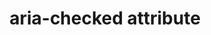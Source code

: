 ---
{
  "title": "aria-checked attribute",
  "description": "Indicates the current \"checked\" state of checkboxes, radio buttons, and other widgets. See related aria-pressed and aria-selected.",
  "category": "aria",
  "keywords": [
    "aria-checked attribute"
  ],
  "last_test_date": "2019-01-06",
  "test_results_url": "https://a11ysupport.io/tech/aria/aria-checked_attribute",
  "test_url": "https://a11ysupport.io/tech/aria/aria-checked_attribute",
  "stats": {
    "dragon_win": {
      "chrome": {
        "76": "a"
      }
    },
    "jaws": {
      "chrome": {
        "74": "a"
      },
      "ie": {
        "11.134": "a"
      },
      "firefox": {
        "66": "a"
      }
    },
    "narrator": {
      "edge": {
        "44.17763.1.0": "a"
      }
    },
    "nvda": {
      "chrome": {
        "74": "a"
      },
      "firefox": {
        "67": "a"
      }
    },
    "va_and": {
      "and_chr": {
        "77": "a"
      }
    },
    "vc_macos": {
      "safari": {
        "13.0.2": "a"
      }
    },
    "vo_ios": {
      "ios_saf": {
        "12.3": "a"
      }
    },
    "vo_macos": {
      "safari": {
        "12.1.1": "y"
      }
    },
    "talkback": {
      "and_chr": {
        "75": "a"
      }
    },
    "orca": {
      "firefox": {
        "69": "y"
      }
    },
    "vc_ios": {
      "ios_saf": {
        "13.0": "a"
      }
    },
    "wsr": {
      "edge": {
        "44": "a"
      },
      "chrome": {
        "77": "a"
      }
    }
  },
  "links": {
    "ARIA spec for aria-checked": "https://www.w3.org/TR/wai-aria-1.1/#aria-checked"
  }
}
---